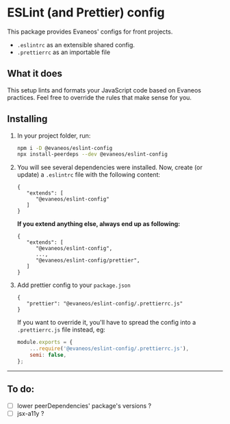 # ESLint (and Prettier) config

This package provides Evaneos' configs for front projects.

-   `.eslintrc` as an extensible shared config.
-   `.prettierrc` as an importable file

## What it does

This setup lints and formats your JavaScript code based on Evaneos practices. Feel free to override the rules that make sense for you.

## Installing

1.  In your project folder, run:

    ```bash
    npm i -D @evaneos/eslint-config
    npx install-peerdeps --dev @evaneos/eslint-config
    ```

2.  You will see several dependencies were installed. Now, create (or update) a `.eslintrc` file with the following content:

    ```
    {
       "extends": [
          "@evaneos/eslint-config"
       ]
    }
    ```

    **If you extend anything else, always end up as following:**

    ```
    {
       "extends": [
          "@evaneos/eslint-config",
          ...,
          "@evaneos/eslint-config/prettier",
       ]
    }
    ```

3.  Add prettier config to your `package.json`

    ```
    {
       "prettier": "@evaneos/eslint-config/.prettierrc.js"
    }
    ```

    If you want to override it, you'll have to spread the config into a `.prettierrc.js` file instead, eg:

    ```js
    module.exports = {
        ...require('@evaneos/eslint-config/.prettierrc.js'),
        semi: false,
    };
    ```

<!-- 4. Copy the .tsconfig file from this repository into your project folder -->

---

## To do:

-   [ ] lower peerDependencies' package's versions ?
-   [ ] jsx-a11y ?
